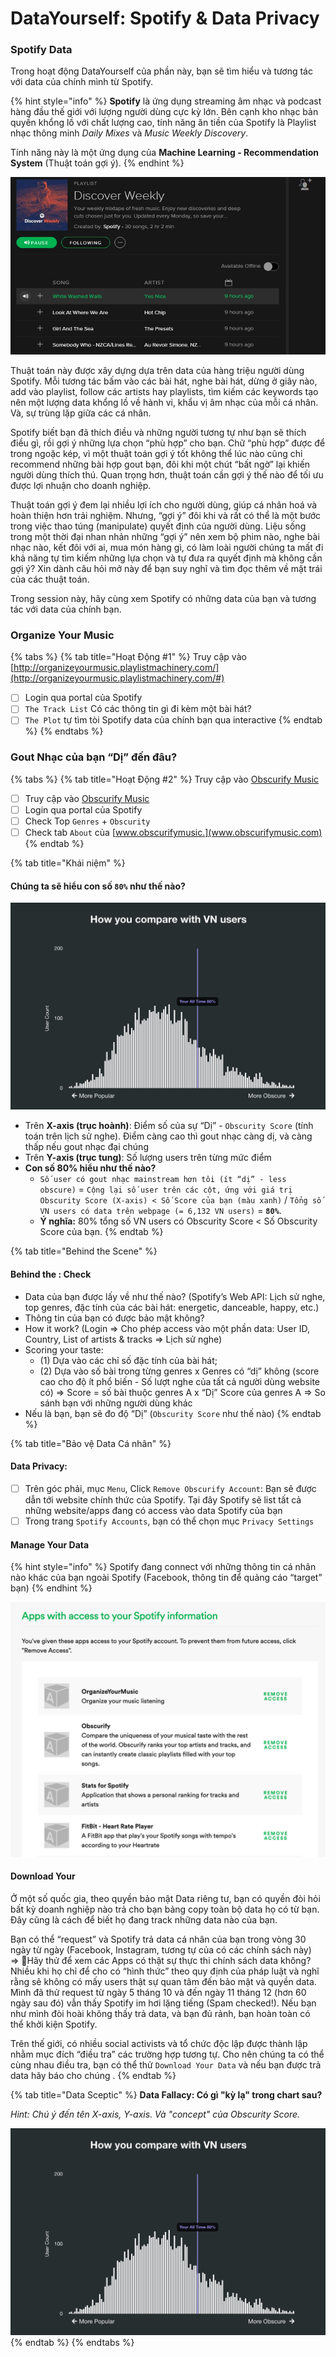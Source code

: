 # DataYourself: Spotify & Data Privacy

### Spotify Data

Trong hoạt động DataYourself của phần này, bạn sẽ tìm hiểu và tương tác với data của chính mình từ Spotify. 

{% hint style="info" %}
**Spotify** là ứng dụng streaming âm nhạc và podcast hàng đầu thế giới với lượng người dùng cực kỳ lớn. Bên cạnh kho nhạc bản quyền khổng lồ với chất lượng cao, tính năng ăn tiền của Spotify là Playlist nhạc thông minh _Daily Mixes_ và _Music Weekly Discovery_. 

Tính năng này là một ứng dụng của **Machine Learning - Recommendation System** \(Thuật toán gợi ý\).
{% endhint %}

![Music Weekly Discovery \(&#x1EE8;ng d&#x1EE5;ng Machine Learning Thu&#x1EAD;t to&#xE1;n G&#x1EE3;i &#xDD;\)](../../.gitbook/assets/image%20%281%29.png)

Thuật toán này được xây dựng dựa trên data của hàng triệu người dùng Spotify. Mỗi tương tác bấm vào các bài hát, nghe bài hát, dừng ở giây nào, add vào playlist, follow các artists hay playlists, tìm kiếm các keywords tạo nên một lượng data khổng lồ về hành vi, khẩu vị âm nhạc của mỗi cá nhân. Và, sự trùng lặp giữa các cá nhân.

Spotify biết bạn đã thích điều và những người tương tự như bạn sẽ thích điều gì, rồi gợi ý những lựa chọn “phù hợp” cho bạn. Chữ “phù hợp” được để trong ngoặc kép, vì một thuật toán gợi ý tốt không thể lúc nào cũng chỉ recommend những bài hợp gout bạn, đôi khi một chút “bất ngờ” lại khiến người dùng thích thú. Quan trọng hơn, thuật toán cần gợi ý thế nào để tối ưu được lợi nhuận cho doanh nghiệp.

Thuật toán gợi ý đem lại nhiều lợi ích cho người dùng, giúp cá nhân hoá và hoàn thiện hơn trải nghiệm. Nhưng, “gợi ý” đôi khi và rất có thể là một bước trong việc thao túng \(manipulate\) quyết định của người dùng. Liệu sống trong một thời đại nhan nhản những “gợi ý” nên xem bộ phim nào, nghe bài nhạc nào, kết đôi với ai, mua món hàng gì, có làm loài người chúng ta mất đi khả năng tự tìm kiếm những lựa chọn và tự đưa ra quyết định mà không cần gợi ý? Xin dành câu hỏi mở này để bạn suy nghĩ và tìm đọc thêm về mặt trái của các thuật toán.

Trong session này, hãy cùng xem Spotify có những data của bạn và tương tác với data của chính bạn.

### Organize Your Music

{% tabs %}
{% tab title="Hoạt Động \#1" %}
Truy cập vào [http://organizeyourmusic.playlistmachinery.com/](http://organizeyourmusic.playlistmachinery.com/#)

* [ ] Login qua portal của Spotify
* [ ] `The Track List` Có các thông tin gì đi kèm một bài hát?
* [ ] `The Plot` tự tìm tòi Spotify data của chính bạn qua interactive 
{% endtab %}
{% endtabs %}

### Gout Nhạc của bạn “Dị” đến đâu?

{% tabs %}
{% tab title="Hoạt Động \#2" %}
Truy cập vào [Obscurify Music](https://obscurifymusic.com/home)

* [ ] Truy cập vào [Obscurify Music](https://obscurifymusic.com/home)
* [ ] Login qua portal của Spotify
* [ ] Check Top `Genres` + `Obscurity`  
* [ ] Check tab `About` của [www.obscurifymusic.](www.obscurifymusic.com)
{% endtab %}

{% tab title="Khái niệm" %}
#### Chúng ta sẽ hiểu con số `80%` như thế nào?

![Gout nh&#x1EA1;c c&#x1EE7;a b&#x1EA1;n &quot;D&#x1ECB;&quot; h&#x1A1;n 80% Vietnamese Users on Obscrify](../../.gitbook/assets/image%20%285%29.png)

* Trên **X-axis \(trục hoành\)**: Điểm số của sự “Dị” - `Obscurity Score` \(tính toán trên lịch sử nghe\). Điểm càng cao thì gout nhạc càng dị, và càng thấp nếu gout nhạc đại chúng
* Trên **Y-axis \(trục tung\)**: Số lượng users trên từng mức điểm
* **Con số 80% hiểu như thế nào?** 
  * `Số user có gout nhạc mainstream hơn tôi (ít “dị” - less obscure)` = `Cộng lại số user trên các cột, ứng với giá trị Obscurity Score (X-axis) < Số Score của bạn (màu xanh)` / `Tổng số VN users có data trên webpage (= 6,132 VN users)` = **`80%`**. 
  * **Ý nghĩa:** 80% tổng số VN users có Obscurity Score &lt; Số Obscurity Score của bạn. 
{% endtab %}

{% tab title="Behind the Scene" %}
#### Behind the : Check 

* Data của bạn được lấy về như thế nào?  \(Spotify’s Web API: Lịch sử nghe, top genres, đặc tính của các bài hát: energetic, danceable, happy, etc.\)
* Thông tin của bạn có được bảo mật không?
* How it work?  \(Login =&gt; Cho phép access vào một phần data: User ID, Country, List of artists & tracks =&gt; Lịch sử nghe\)
* Scoring your taste: 
  * \(1\) Dựa vào các chỉ số đặc tính của bài hát; 
  * \(2\) Dựa vào số bài trong từng genres x Genres có “dị” không \(score cao cho độ ít phổ biến - Số lượt nghe của tất cả người dùng website có\)  =&gt; Score = số bài thuộc genres A x “Dị” Score của genres A  =&gt; So sánh bạn với những người dùng khác
* Nếu là bạn, bạn sẽ đo độ “Dị” \(`Obscurity Score` như thế nào\)
{% endtab %}

{% tab title="Bảo vệ Data Cá nhân" %}
#### Data Privacy: 

* [ ] Trên góc phải, mục `Menu`, Click `Remove Obscurify Account`: Bạn sẽ được dẫn tới website chính thức của Spotify. Tại đây Spotify sẽ list tất cả những website/apps đang có access vào data Spotify của bạn
* [ ] Trong trang `Spotify Accounts`, bạn có thể chọn mục `Privacy Settings` 

#### Manage Your Data

{% hint style="info" %}
Spotify đang connect với những thông tin cá nhân nào khác của bạn ngoài Spotify \(Facebook, thông tin để quảng cáo “target” bạn\)
{% endhint %}

![](../../.gitbook/assets/image%20%284%29.png)

#### Download Your 

Ở một số quốc gia, theo quyền bảo mật Data riêng tư, bạn có quyền đòi hỏi bất kỳ doanh nghiệp nào trả cho bạn bảng copy toàn bộ data họ có từ bạn. Đây cũng là cách để biết họ đang track những data nào của bạn. 

Bạn có thể “request” và Spotify trả data cá nhân của bạn trong vòng 30 ngày từ ngày \(Facebook, Instagram, tương tự của có các chính sách này\)   
=&gt; Hãy thử để xem các Apps có thật sự thực thi chính sách data không? Nhiều khi họ chỉ để cho có “hình thức” theo quy định của pháp luật và nghĩ rằng sẽ không có mấy users thật sự quan tâm đến bảo mật và quyền data. Mình đã thử request từ ngày 5 tháng 10 và đến ngày 11 tháng 12 \(hơn 60 ngày sau đó\) vẫn thấy Spotify im hơi lặng tiếng \(Spam checked!\). Nếu bạn như mình đòi hoài không thấy trả data, và bạn đủ rảnh, bạn hoàn toàn có thể khởi kiện Spotify. 

Trên thế giới, có nhiều social activists và tổ chức độc lập được thành lập nhằm mục đích “điều tra” các trường hợp tương tự. Cho nên chúng ta có thể cùng nhau điều tra, bạn có thể thử `Download Your Data` và nếu bạn được trả data hãy báo cho chúng .
{% endtab %}

{% tab title="Data Sceptic" %}
**Data Fallacy: Có gì "kỳ lạ" trong chart sau?**

_Hint: Chú ý đến tên X-axis, Y-axis. Và "concept" của Obscurity Score._

![](../../.gitbook/assets/image%20%285%29%20%281%29.png)
{% endtab %}
{% endtabs %}

